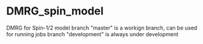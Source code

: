 # DMRG_spin_model
DMRG for Spin-1/2 model
branch "master" is a workign branch, can be used for running jobs
branch "development" is always under development

